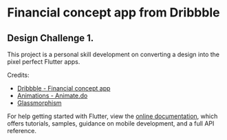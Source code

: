 # Financial concept app from Dribbble

## Design Challenge 1.

This project is a personal skill development on converting a design into the pixel perfect Flutter apps.

Credits:

- [Dribbble - Financial concept app](https://dribbble.com/shots/15668611-Fintech-Dark-Theme)
- [Animations - Animate.do](https://pub.dev/packages/animate_do)
- [Glassmorphism](https://pub.dev/packages/glassmorphism)

For help getting started with Flutter, view the
[online documentation](https://flutter.dev/docs), which offers tutorials,
samples, guidance on mobile development, and a full API reference.
